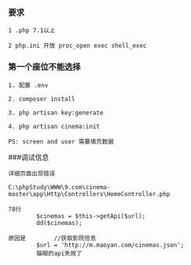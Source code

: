 ### 要求
```
1 .php 7.1以上
```
```
2 php.ini 开放 proc_open exec shell_exec
```

### 第一个座位不能选择
```
1. 配置 .env
```
```
2. composer install 
```
```
3. php artisan key:generate
```
```
4. php artisan cinema:init
```
```
PS: screen and user 需要填充数据
```
###调试信息
```
详细页面出现错误

C:\phpStudy\WWW\9.com\cinema-master\app\Http\Controllers\HomeController.php

78行
        $cinemas = $this->getApi($url);
        dd($cinemas);
        
原因是        //获取影院信息
        $url = 'http://m.maoyan.com/cinemas.json';
        猫眼的api失效了

```
